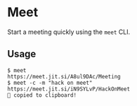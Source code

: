 # Meet

Start a meeting quickly using the `meet` CLI.

## Usage

```sh-session
$ meet
https://meet.jit.si/A8ul9DAc/Meeting
$ meet -c -m "hack on meet"
https://meet.jit.si/iN9SYLvP/HackOnMeet
🚀 copied to clipboard!
```
